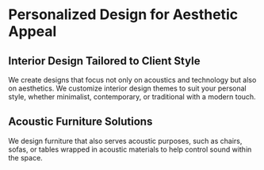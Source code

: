 # Personalized Design for Aesthetic Appeal

## Interior Design Tailored to Client Style

We create designs that focus not only on acoustics and technology but
also on aesthetics. We customize interior design themes to suit your
personal style, whether minimalist, contemporary, or traditional with a
modern touch.

## Acoustic Furniture Solutions

We design furniture that also serves acoustic purposes, such as chairs,
sofas, or tables wrapped in acoustic materials to help control sound
within the space.

